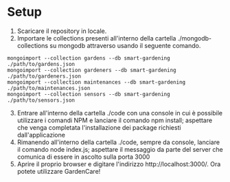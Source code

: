 # Setup

1. Scaricare il repository in locale.
2. Importare le collections presenti all'interno della cartella ./mongodb-collections su mongodb attraverso usando il seguente comando.
```
mongoimport --collection gardens --db smart-gardening ./path/to/gardens.json
mongoimport --collection gardeners --db smart-gardening ./path/to/gardeners.json
mongoimport --collection maintenances --db smart-gardening ./path/to/maintenances.json
mongoimport --collection sensors --db smart-gardening ./path/to/sensors.json
```
3. Entrare all'interno della cartella ./code con una console in cui è possibile utilizzare i comandi NPM e lanciare il comando npm install; aspettare che venga completata l'installazione dei package richiesti dall'applicazione
5. Rimanendo all'interno della cartella ./code, sempre da console, lanciare il comando node index.js; aspettare il messaggio da parte del server che comunica di essere in ascolto sulla porta 3000
6. Aprire il proprio browser e digitare l'indirizzo http://localhost:3000/. Ora potete utilizzare GardenCare!
